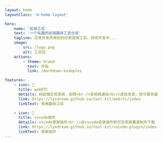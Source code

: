 ```yaml
---
layout: home
layoutClass: 'm-home-layout'

hero:
    name: '前端工具'
    text: '一个有趣的前端趣味工具仓库'
    tagline: 日常开发所用到的日常提效工具，持续开发中...
    image:
        src: /logo.png
        alt: 工具包
    actions:
        - theme: brand
          text: 开始
          link: /markdown-examples

features:
    - icon: 📖
      title: webRTC
      details: 纯前端实现录屏、拍照<br />音视频通话<br/>虚拟背景，信令服务器
      link: https://lyxdream.github.io/tool-kit/webrtc/index
      linkText: 常用趣味工具

    - icon: 🧰
      title: vscode插件
      details: vscode录屏插件<br />在vscode安装插件即可实现屏幕录制并下载
      link: https://lyxdream.github.io/tool-kit/vscode-plugin/index
      linkText: 录屏插件
---
```

